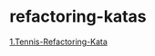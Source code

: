 # refactoring-katas

[1.Tennis-Refactoring-Kata](https://github.com/emilybache/Tennis-Refactoring-Kata) 

